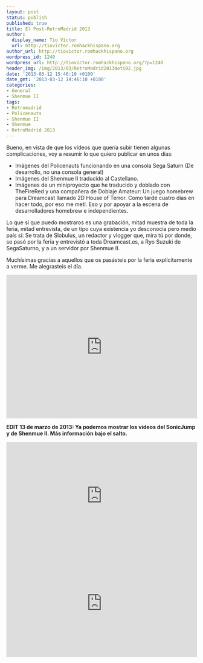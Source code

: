 ```yaml
---
layout: post
status: publish
published: true
title: El Post-RetroMadrid 2013
author:
  display_name: Tío Víctor
  url: http://tiovictor.romhackhispano.org
author_url: http://tiovictor.romhackhispano.org
wordpress_id: 1240
wordpress_url: http://tiovictor.romhackhispano.org/?p=1240
header_img: /img/2013/03/RetroMadrid2013Noti02.jpg
date: '2013-03-12 15:46:10 +0100'
date_gmt: '2013-03-12 14:46:10 +0100'
categories:
- General
- Shenmue II
tags:
- Retromadrid
- Policenauts
- Shenmue II
- Shenmue
- RetroMadrid 2013
---
```

Bueno, en vista de que los vídeos que quería subir tienen algunas complicaciones, 
voy a resumir lo que quiero publicar en unos días:

- Imágenes del Policenauts funcionando en una consola Sega Saturn (De desarrollo, 
no una consola general)  
- Imágenes del Shenmue II traducido al Castellano.  
- Imágenes de un miniproyecto que he traducido y doblado con TheFireRed y una compañera 
de Doblaje Amateur: Un juego homebrew para Dreamcast llamado 2D House of Terror. Como 
tardé cuatro días en hacer todo, por eso me metí. Eso y por apoyar a la escena de 
desarrolladores homebrew e independientes.

Lo que sí que puedo mostraros es una grabación, mitad muestra de toda la feria, mitad 
entrevista, de un tipo cuya existencia yo desconocía pero medio país sí: Se trata de 
Slobulus, un redactor y vlogger que, mira tú por donde, se pasó por la feria y entrevistó 
a toda Dreamcast.es, a Ryo Suzuki de SegaSaturno, y a un servidor por Shenmue II.

Muchísimas gracias a aquellos que os pasásteis por la feria explícitamente a verme. 
Me alegrasteis el día.

<center><iframe src="http://www.youtube.com/embed/QOEyexgfkxM" height="379" width="505" allowfullscreen="" frameborder="0"></iframe></center>

**EDIT 13 de marzo de 2013: Ya podemos mostrar los vídeos del SonicJump y de Shenmue II. 
Más información bajo el salto.**

<!--more-->

<center><iframe src="http://www.youtube.com/embed/rC99zr5M9aQ" height="284" width="505" allowfullscreen="" frameborder="0"></iframe></center>  
<center><iframe src="http://www.youtube.com/embed/3WWHDnk_aG0" height="284" width="505" allowfullscreen="" frameborder="0"></iframe></center>
